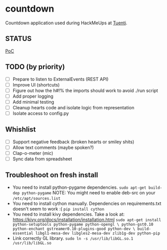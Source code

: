 countdown
=========
Countdown application used during HackMeUps at [Tuenti](http://www.tuenti.com).

## STATUS
[PoC](https://en.wikipedia.org/wiki/Proof_of_concept)

## TODO (by priority)
- [ ] Prepare to listen to ExternalEvents (REST API)
- [ ] Improve UI (shortcuts)
- [ ] Figure out how the h#!% the imports should work to avoid ./run script
- [ ] Add proper logging
- [ ] Add minimal testing
- [ ] Cleanup hearts code and isolate logic from representation
- [ ] Isolate access to config.py

## Whishlist
- [ ] Support negative feedback (broken hearts or smiley shits)
- [ ] Allow text comments (maybe spoken?)
- [ ] Clap-o-meter (mic)
- [ ] Sync data from spreadsheet

## Troubleshoot on fresh install
- You need to install python-pygame dependencies.
`sudo apt-get build-dep python-pygame`
NOTE: You might need to enable deb-src on your `/etc/apt/sources.list`
- You need to install cython manually. Dependencies on requirements.txt doesn't seem to work :(
`pip install cython`
- You need to install kivy dependencies. Take a look at: https://kivy.org/docs/installation/installation.html
`sudo apt-get install python-setuptools python-pygame python-opengl \
  python-gst0.10 python-enchant gstreamer0.10-plugins-good python-dev \
  build-essential libgl1-mesa-dev libgles2-mesa-dev zlib1g-dev python-pip`
- Link correctly GL library.
`sudo ln -s /usr/lib/libGL.so.1 /usr/lib/libGL.so`

